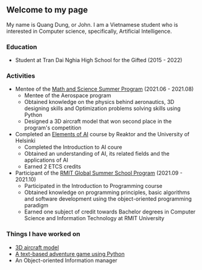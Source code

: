 ## Welcome to my page

My name is Quang Dung, or John. I am a Vietnamese student who is interested in Computer science, specifically, Artificial Intelligence.

### Education

- Student at Tran Dai Nghia High School for the Gifted (2015 - 2022)

### Activities

- Mentee of the [Math and Science Summer Program](https://en.masspvn.com) (2021.06 - 2021.08)
  - Mentee of the Aerospace program
  - Obtained knowledge on the physics behind aeronautics, 3D designing skills and Optimization problems solving skills using Python
  - Designed a 3D aircraft model that won second place in the program's competition
- Completed an [Elements of AI](https://www.elementsofai.com) course by Reaktor and the University of Helsinki
  - Completed the Introduction to AI coure
  - Obtained an understanding of AI, its related fields and the applications of AI  
  - Earned 2 ETCS credits
- Participant of the [RMIT Global Summer School Program](https://www.rmit.edu.au/study-with-us/international-students/programs-for-international-students/global-summer-school-program) (2021.09 - 2021.10)
  - Participated in the Introduction to Programming course
  - Obtained knowledge on programming principles, basic algorithms and software development using the object-oriented programming paradigm
  -  Earned one subject of credit towards Bachelor degrees in Computer Science and Information Technology at RMIT University

### Things I have worked on

- [3D aircraft model](https://a360.co/3xVYvao)
- [A text-based adventure game using Python](https://qdng.github.io/text-based-game/)
- An Object-oriented Information manager

